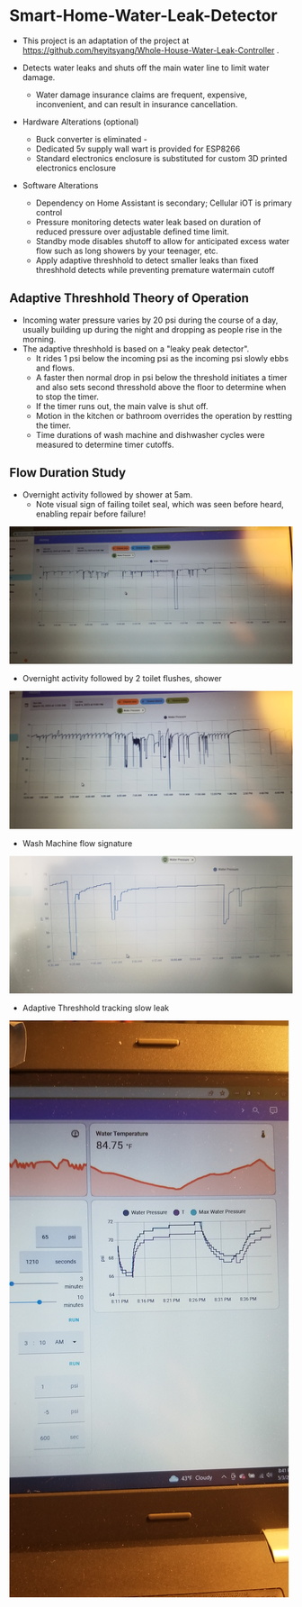 # Smart-Home-Water-Leak-Detector

- This project is an adaptation of the project at https://github.com/heyitsyang/Whole-House-Water-Leak-Controller .

- Detects water leaks and shuts off the main water line to limit water damage.
	- Water damage insurance claims are frequent, expensive, inconvenient, and can result in insurance cancellation.

-  Hardware Alterations (optional)
	- Buck converter is eliminated -
 	- Dedicated 5v supply wall wart is provided for ESP8266
  	- Standard electronics enclosure is substituted for custom 3D printed electronics enclosure

- Software Alterations
 	- Dependency on Home Assistant is secondary; Cellular iOT is primary control 
	- Pressure monitoring detects water leak based on duration of reduced pressure over adjustable defined time limit. 
   	- Standby mode disables shutoff to allow for anticipated excess water flow such as long showers by your teenager, etc.
	- Apply adaptive threshhold to detect smaller leaks than fixed threshhold detects while preventing premature watermain cutoff

## Adaptive Threshhold Theory of Operation
- Incoming water pressure varies by 20 psi during the course of a day, usually building up during the night and dropping as people rise in the morning.
- The adaptive threshhold is based on a "leaky peak detector".
 	- It rides 1 psi below the incoming psi as the incoming psi slowly ebbs and flows.
  	- A faster then normal drop in psi below the threshold initiates a timer and also sets second thresshold above the floor to determine when to stop the timer.
   	- If the timer runs out, the main valve is shut off.
   	- Motion in the kitchen or bathroom overrides the operation by restting the timer.
   	- Time durations of wash machine and dishwasher cycles were measured to determine timer cutoffs.

## Flow Duration Study
- Overnight activity followed by shower at 5am.
	- Note visual sign of failing toilet seal, which was seen before heard, enabling repair before failure!
   
![Toilet Flush](media/ToiLeak.jpg)

- Overnight activity followed by 2 toilet flushes, shower

![Shower](media/ToiLeak2.jpg)

- Wash Machine flow signature

![LaundrySignature](media/LaundrySignature.jpg)

- Adaptive Threshhold tracking slow leak
  
![Adaptive](media/AdaptiveThreshhold2.jpg)



